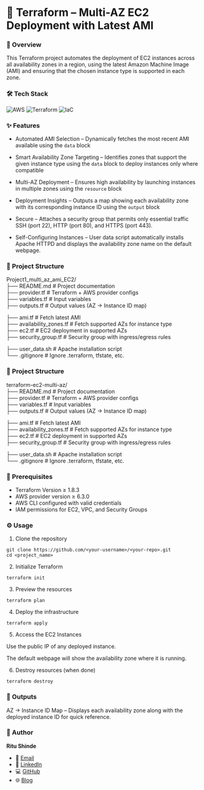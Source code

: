 
# 🚀 Terraform – Multi-AZ EC2 Deployment with Latest AMI

### 📌 Overview

This Terraform project automates the deployment of EC2 instances across all availability zones in a region, using the latest Amazon Machine Image (AMI) and ensuring that the chosen instance type is supported in each zone.

### 🛠️ Tech Stack

![AWS](https://img.shields.io/badge/AWS-%23FF9900.svg?style=for-the-badge&logo=amazon-aws&logoColor=white)
![Terraform](https://img.shields.io/badge/terraform-%235835CC.svg?style=for-the-badge&logo=terraform&logoColor=white)
![IaC](https://img.shields.io/badge/IaC-%2300C4B3.svg?style=for-the-badge&logo=databricks&logoColor=white)


### ✨ Features

- Automated AMI Selection – Dynamically fetches the most recent AMI available using the `data` block

- Smart Availability Zone Targeting – Identifies zones that support the given instance type using the `data` block to deploy instances only where compatible

- Multi-AZ Deployment – Ensures high availability by launching instances in multiple zones using the `resource` block

- Deployment Insights – Outputs a map showing each availability zone with its corresponding instance ID using the `output` block

- Secure – Attaches a security group that permits only essential traffic SSH (port 22), HTTP (port 80), and HTTPS (port 443).

- Self-Configuring Instances – User data script automatically installs Apache HTTPD and displays the availability zone name on the default webpage.
### 📂 Project Structure

Project1_multi_az_ami_EC2/  
├── README.md # Project documentation  
├── provider.tf # Terraform + AWS provider configs  
├── variables.tf # Input variables  
├── outputs.tf # Output values (AZ → Instance ID map)  
  
├── ami.tf # Fetch latest AMI  
├── availability_zones.tf # Fetch supported AZs for instance type  
├── ec2.tf # EC2 deployment in supported AZs  
├── security_group.tf # Security group with ingress/egress rules  

├── user_data.sh # Apache installation script  
└── .gitignore # Ignore .terraform, tfstate, etc.  
### 📂 Project Structure

terraform-ec2-multi-az/  
├── README.md # Project documentation  
├── provider.tf # Terraform + AWS provider configs  
├── variables.tf # Input variables  
├── outputs.tf # Output values (AZ → Instance ID map)  
  
├── ami.tf # Fetch latest AMI  
├── availability_zones.tf # Fetch supported AZs for instance type  
├── ec2.tf # EC2 deployment in supported AZs  
├── security_group.tf # Security group with ingress/egress rules  

├── user_data.sh # Apache installation script  
└── .gitignore # Ignore .terraform, tfstate, etc.  
### 📖 Prerequisites

- Terraform Version ≥ 1.8.3
- AWS provider version ≥ 6.3.0
- AWS CLI configured with valid credentials
- IAM permissions for EC2, VPC, and Security Groups

### ⚙️ Usage 

1. Clone the repository
```
git clone https://github.com/<your-username>/<your-repo>.git
cd <project_name>
```

2. Initialize Terraform
```
terraform init
```

3. Preview the resources
```
terraform plan
```

4. Deploy the infrastructure
```
terraform apply
```

5. Access the EC2 Instances

Use the public IP of any deployed instance.

The default webpage will show the availability zone where it is running.

6. Destroy resources (when done)
```
terraform destroy
```

### 🔑 Outputs

AZ → Instance ID Map – Displays each availability zone along with the deployed instance ID for quick reference.

### 🙋 Author  

**Ritu Shinde**  

- 📧 [Email](mailto:shinderitu36@gmail.com)  
- 💼 [LinkedIn](https://www.linkedin.com/in/ritu-shinde-345a98323)  
- 💻 [GitHub](https://github.com/ritushinde36)  
- 🌐 [Blog](https://ritushinde.hashnode.dev/)  